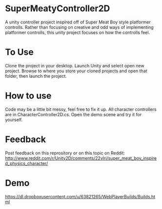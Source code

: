 SuperMeatyController2D
======================
A unity controller project inspired off of Super Meat Boy style platformer controlls. Rather than focusing on creative and
odd ways of implementing platformer controlls, this unity project focuses on how the controlls feel.

To Use
======================
Clone the project in your desktop. Launch Unity and select open new project. Browse to where you store your cloned projects
and open that folder, then launch the project.

How to use
======================
Code may be a little bit messy, feel free to fix it up. All character controllers are in CharacterController2D.cs. Open the demo
scene and try it for yourself.

Feedback
=====================
Post feedback on this reprository or on this topic on Reddit: http://www.reddit.com/r/Unity2D/comments/22vlri/super_meat_boy_inspired_physics_character/

Demo
======================
https://dl.dropboxusercontent.com/u/63821265/WebPlayerBuilds/Builds.html


